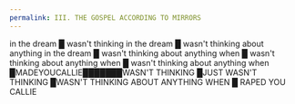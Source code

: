 ```yaml
---
permalink: III. THE GOSPEL ACCORDING TO MIRRORS
---
```

in the dream █ wasn't thinking
in the dream █ wasn't thinking about anything
in the dream █ wasn't thinking about anything when █ wasn't thinking about anything when █ wasn't thinking about anything when █MADEYOUCALLIE███████WASN'T THINKING █JUST WASN'T THINKING █WASN'T THINKING ABOUT ANYTHING WHEN █ RAPED YOU CALLIE